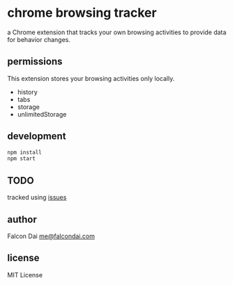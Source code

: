 # chrome browsing tracker

a Chrome extension that tracks your own browsing activities to provide data for behavior changes.

## permissions

This extension stores your browsing activities only locally.

- history
- tabs
- storage
- unlimitedStorage

## development

```bash
npm install
npm start
```

## TODO
tracked using [issues](https://github.com/falcondai/chrome-browsing-tracker/issues)

## author
Falcon Dai <me@falcondai.com>

## license
MIT License
